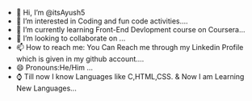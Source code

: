 - 👋 Hi, I’m @itsAyush5
- 👀 I’m interested in Coding and fun code activities....
- 🌱 I’m currently learning Front-End Devlopment course on Coursera...
- 💞️ I’m looking to collaborate on ...
- 📫 How to reach me: You Can Reach me through my Linkedin Profile which is given in my github account....
- 😄 Pronouns:He/Him ...
- ⌚ Till now I know Languages like C,HTML,CSS. & Now I am Learning New Languages...

<!---
itsAyush5/itsAyush5 is a ✨ special ✨ repository because its `README.md` (this file) appears on your GitHub profile.
You can click the Preview link to take a look at your changes.
--->
